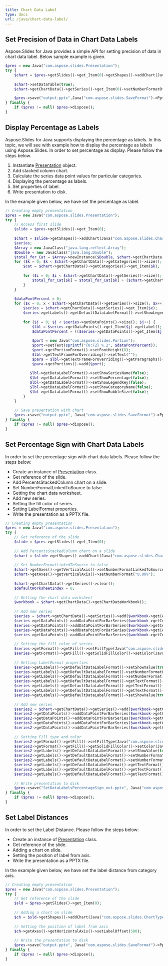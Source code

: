 ```yaml
---
title: Chart Data Label
type: docs
url: /java/chart-data-label/
---
```


## **Set Precision of Data in Chart Data Labels**
Aspose.Slides for Java provides a simple API for setting precision of data in chart data label. Below sample example is given. 

```php
$pres = new Java("com.aspose.slides.Presentation");
try {
    $chart = $pres->getSlides()->get_Item(0)->getShapes()->addChart(Java("com.aspose.slides.ChartType")->Line, 50, 50, 450, 300);
    
    $chart->setDataTable(true);
    $chart->getChartData()->getSeries()->get_Item(0)->setNumberFormatOfValues("#,##0.00");

    $pres->save("output.pptx",Java("com.aspose.slides.SaveFormat")->Pptx);
} finally {
    if ($pres != null) $pres->dispose();
}
```

## **Display Percentage as Labels**
Aspose.Slides for Java supports displaying the percentage as labels. In this topic, we will see with example how to display the percentage as labels using Aspose.Slides. In order to set percentage as display. Please follow the steps below.

1. Instantiate [Presentation](https://apireference.aspose.com/slides/java/com.aspose.slides/Presentation) object.
1. Add stacked column chart.
1. Calculate the series data point values for particular categories.
1. Displaying the percentage as labels.
1. Set properties of label.
1. Write presentation to disk.

In the example given below, we have set the percentage as label.

```php
// Creating empty presentation
$pres = new Java("com.aspose.slides.Presentation");
try {
    // Access first slide
    $slide = $pres->getSlides()->get_Item(0);
    
    $chart = $slide->getShapes()->addChart(Java("com.aspose.slides.ChartType")->StackedColumn, 20, 20, 400, 400);
    $series;
    $Array = new JavaClass("java.lang.reflect.Array");
    $Double = new JavaClass("java.lang.Double");
    $total_for_Cat = $Array->newInstance($Double, $chart->getChartData()->getCategories()->size());
    for ($k = 0; $k < $chart->getChartData()->getCategories()->size(); $k++) {
        $cat = $chart->getChartData()->getCategories()->get_Item($k);
    
        for ($i = 0; $i < $chart->getChartData()->getSeries()->size(); $i++) {
            $total_for_Cat[$k] = $total_for_Cat[$k] + ($chart->getChartData()->getSeries()->get_Item($i)->getDataPoints()->get_Item($k)->getValue()->getData());
        }
    }
    
    $dataPontPercent = 0;
    for ($x = 0; x < $chart->getChartData()->getSeries()->size(); $x++) {
        $series = $chart->getChartData()->getSeries()->get_Item($x);
        $series->getLabels()->getDefaultDataLabelFormat()->setShowLegendKey(false);
    
        for ($j = 0; $j < $series->getDataPoints()->size(); $j++) {
            $lbl = $series->getDataPoints()->get_Item($j)->getLabel();
            $dataPontPercent = (($series->getDataPoints()->get_Item($j)->getValue()->getData())) / ($total_for_Cat->get_Item($j)) * 100;
    
            $port = new Java("com.aspose.slides.Portion");
            $port->setText(sprintf("{0:F2} %.2", $dataPontPercent));
            $port->getPortionFormat()->setFontHeight(8);
            $lbl->getTextFrameForOverriding()->setText("");
            $para = $lbl->getTextFrameForOverriding()->getParagraphs()->get_Item(0);
            $para->getPortions()->add($port);
    
           $lbl->getDataLabelFormat()->setShowSeriesName(false);
           $lbl->getDataLabelFormat()->setShowPercentage(false);
           $lbl->getDataLabelFormat()->setShowLegendKey(false);
           $lbl->getDataLabelFormat()->setShowCategoryName(false);
           $lbl->getDataLabelFormat()->setShowBubbleSize(false);
        }
    }
    
    // Save presentation with chart
    $pres->save("output.pptx", Java("com.aspose.slides.SaveFormat")->Pptx);
} finally {
    if ($pres != null) $pres->dispose();
}
```

## **Set Percentage Sign with Chart Data Labels**
In order to set the percentage sign with chart data labels. Please follow the steps below:

- Create an instance of [Presentation](https://apireference.aspose.com/slides/java/com.aspose.slides/Presentation) class.
- Get reference of the slide.
- Add PercentsStackedColumn chart on a slide.
- Set NumberFormatLinkedToSource to false.
- Getting the chart data worksheet.
- Add new series.
- Setting the fill color of series.
- Setting LabelFormat properties.
- Write the presentation as a PPTX file.

```php
// Creating empty presentation
$pres = new Java("com.aspose.slides.Presentation");
try {
    // Get reference of the slide
    $slide = $pres->getSlides()->get_Item(0);
    
    // Add PercentsStackedColumn chart on a slide
    $chart = $slide->getShapes()->addChart(Java("com.aspose.slides.ChartType")->PercentsStackedColumn, 20, 20, 500, 400);
    
    // Set NumberFormatLinkedToSource to false
    $chart->getAxes()->getVerticalAxis()->setNumberFormatLinkedToSource(false);
    $chart->getAxes()->getVerticalAxis()->setNumberFormat("0.00%");
    
    $chart->getChartData()->getSeries()->clear();
    $defaultWorksheetIndex = 0;
    
    // Getting the chart data worksheet
    $workbook = $chart->getChartData()->getChartDataWorkbook();
    
    // Add new series
    $series = $chart->getChartData()->getSeries()->add($workbook->getCell($defaultWorksheetIndex, 0, 1, "Reds"), $chart->getType());
    $series->getDataPoints()->addDataPointForBarSeries($workbook->getCell($defaultWorksheetIndex, 1, 1, 0.30));
    $series->getDataPoints()->addDataPointForBarSeries($workbook->getCell($defaultWorksheetIndex, 2, 1, 0.50));
    $series->getDataPoints()->addDataPointForBarSeries($workbook->getCell($defaultWorksheetIndex, 3, 1, 0.80));
    $series->getDataPoints()->addDataPointForBarSeries($workbook->getCell($defaultWorksheetIndex, 4, 1, 0.65));
    
    // Setting the fill color of series
    $series->getFormat()->getFill()->setFillType(Java("com.aspose.slides.FillType")->Solid);
    $series->getFormat()->getFill()->getSolidFillColor()->setColor(Java("java.awt.Color")->RED);
    
    // Setting LabelFormat properties
    $series->getLabels()->getDefaultDataLabelFormat()->setShowValue(true);
    $series->getLabels()->getDefaultDataLabelFormat()->setNumberFormatLinkedToSource(false);
    $series->getLabels()->getDefaultDataLabelFormat()->setNumberFormat("0.0%");
    $series->getLabels()->getDefaultDataLabelFormat()->getTextFormat()->getPortionFormat()->setFontHeight(10);
    $series->getLabels()->getDefaultDataLabelFormat()->getTextFormat()->getPortionFormat()->getFillFormat()->setFillType(Java("com.aspose.slides.FillType")->Solid);
    $series->getLabels()->getDefaultDataLabelFormat()->getTextFormat()->getPortionFormat()->getFillFormat()->getSolidFillColor()->setColor(Java("java.awt.Color")->WHITE);
    $series->getLabels()->getDefaultDataLabelFormat()->setShowValue(true);
    
    // Add new series
    $series2 = $chart->getChartData()->getSeries()->add($workbook->getCell($defaultWorksheetIndex, 0, 2, "Blues"), $chart->getType());
    $series2->getDataPoints()->addDataPointForBarSeries($workbook->getCell($defaultWorksheetIndex, 1, 2, 0.70));
    $series2->getDataPoints()->addDataPointForBarSeries($workbook->getCell($defaultWorksheetIndex, 2, 2, 0.50));
    $series2->getDataPoints()->addDataPointForBarSeries($workbook->getCell($defaultWorksheetIndex, 3, 2, 0.20));
    $series2->getDataPoints()->addDataPointForBarSeries($workbook->getCell($defaultWorksheetIndex, 4, 2, 0.35));
    
    // Setting Fill type and color
    $series2->getFormat()->getFill()->setFillType(Java("com.aspose.slides.FillType")->Solid);
    $series2->getFormat()->getFill()->getSolidFillColor()->setColor(Java("java.awt.Color")->BLUE);
    $series2->getLabels()->getDefaultDataLabelFormat()->setShowValue(true);
    $series2->getLabels()->getDefaultDataLabelFormat()->setNumberFormatLinkedToSource(false);
    $series2->getLabels()->getDefaultDataLabelFormat()->setNumberFormat("0.0%");
    $series2->getLabels()->getDefaultDataLabelFormat()->getTextFormat()->getPortionFormat()->setFontHeight(10);
    $series2->getLabels()->getDefaultDataLabelFormat()->getTextFormat()->getPortionFormat()->getFillFormat()->setFillType(Java("com.aspose.slides.FillType")->Solid);
    $series2->getLabels()->getDefaultDataLabelFormat()->getTextFormat()->getPortionFormat()->getFillFormat()->getSolidFillColor()->setColor(Java("java.awt.Color")->WHITE);
    
    // Write presentation to disk
    $pres->save("SetDataLabelsPercentageSign_out.pptx", Java("com.aspose.slides.SaveFormat")->Pptx);
} finally {
    if ($pres != null) $pres->dispose();
}
```

## **Set Label Distances**
In order to set the Label Distance. Please follow the steps below:

- Create an instance of [Presentation](https://apireference.aspose.com/slides/java/com.aspose.slides/Presentation) class.
- Get reference of the slide.
- Adding a chart on slide.
- Setting the position of label from axis.
- Write the presentation as a PPTX file.

In the example given below, we have set the label distance from category axis.

```php
// Creating empty presentation
$pres = new Java("com.aspose.slides.Presentation");
try {
    // Get reference of the slide
    $sld = $pres->getSlides()->get_Item(0);
    
    // Adding a chart on slide
    $ch = $sld->getShapes()->addChart(Java("com.aspose.slides.ChartType")->ClusteredColumn, 20, 20, 500, 300);
    
    // Setting the position of label from axis
    $ch->getAxes()->getHorizontalAxis()->setLabelOffset(500);
    
    // Write the presentation to disk
    $pres->save("output.pptx", Java("com.aspose.slides.SaveFormat")->Pptx);
} finally {
    if ($pres != null) $pres->dispose();
}
```
